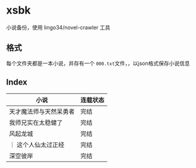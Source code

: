 # xsbk


小说备份，使用 lingo34/novel-crawler 工具

## 格式
每个文件夹都是一本小说，并存有一个 `000.txt`文件，，以json格式保存小说信息



## Index

| 小说 | 连载状态 |
| --- | ---- |
| 天才魔法师与天然呆勇者 | 完结 |
| 我师兄实在太稳健了 | 完结 |
| 风起龙城 | 完结 |
｜ 这个人仙太过正经 | 完结 |
| 深空彼岸 | 完结 |


